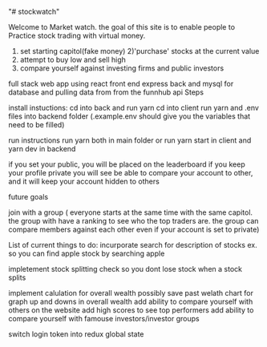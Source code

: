 "# stockwatch" 

Welcome to Market watch.
the goal of this site is to enable people to Practice stock trading with virtual money.


1) set starting capitol(fake money)
2)'purchase' stocks at the current value
3) attempt to buy low and sell high
4) compare yourself against investing firms and public investors

full stack web app using react front end express back and mysql for database and pulling data from from the funnhub api
Steps

install instuctions:
cd into back and run yarn
cd into client run yarn
and .env files into backend folder (.example.env should give you the variables that need to be filled)

run instructions
run yarn both in main folder or 
run yarn start in client and yarn dev in backend


if you set your public, you will be placed on the leaderboard
if you keep your profile private you will see be able to compare your account to other, and it will keep your account hidden to others


future goals


join with a group ( everyone starts at the same time with the same capitol. the group with have a ranking to see who the top traders are. the group can compare members against each other even if your account is set to private)



List of current things to do:
incurporate search for description of stocks 
ex. so you can find apple stock by searching apple

impletement stock splitting check so you dont lose stock when a stock splits

implement calulation for overall wealth
possibly save past welath chart for graph  up and downs in overall wealth
add ability to compare yourself with others on the website
add high scores to see top performers
add ability to compare yourself with famouse investors/investor groups

switch login token into redux global state